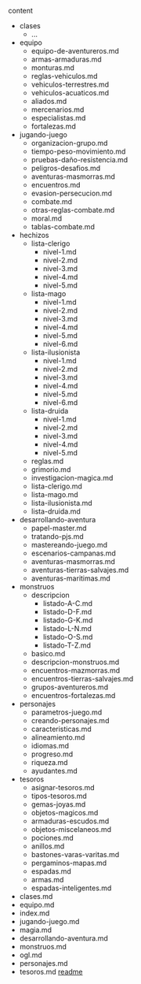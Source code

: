 content
  - clases
    - ...
  - equipo
    - equipo-de-aventureros.md
    - armas-armaduras.md
    - monturas.md
    - reglas-vehiculos.md
    - vehiculos-terrestres.md
    - vehiculos-acuaticos.md
    - aliados.md
    - mercenarios.md
    - especialistas.md
    - fortalezas.md
  - jugando-juego
    - organizacion-grupo.md
    - tiempo-peso-movimiento.md
    - pruebas-daño-resistencia.md
    - peligros-desafios.md
    - aventuras-masmorras.md
    - encuentros.md
    - evasion-persecucion.md
    - combate.md
    - otras-reglas-combate.md
    - moral.md
    - tablas-combate.md
  - hechizos
    - lista-clerigo
      - nivel-1.md
      - nivel-2.md
      - nivel-3.md
      - nivel-4.md
      - nivel-5.md
    - lista-mago
      - nivel-1.md
      - nivel-2.md
      - nivel-3.md
      - nivel-4.md
      - nivel-5.md
      - nivel-6.md
    - lista-ilusionista
      - nivel-1.md
      - nivel-2.md
      - nivel-3.md
      - nivel-4.md
      - nivel-5.md
      - nivel-6.md
    - lista-druida
      - nivel-1.md
      - nivel-2.md
      - nivel-3.md
      - nivel-4.md
      - nivel-5.md
    - reglas.md
    - grimorio.md
    - investigacion-magica.md
    - lista-clerigo.md
    - lista-mago.md
    - lista-ilusionista.md
    - lista-druida.md
  - desarrollando-aventura
    - papel-master.md
    - tratando-pjs.md
    - mastereando-juego.md
    - escenarios-campanas.md
    - aventuras-masmorras.md
    - aventuras-tierras-salvajes.md
    - aventuras-maritimas.md
  - monstruos
    - descripcion
      - listado-A-C.md
      - listado-D-F.md
      - listado-G-K.md
      - listado-L-N.md
      - listado-O-S.md
      - listado-T-Z.md
    - basico.md
    - descripcion-monstruos.md
    - encuentros-mazmorras.md
    - encuentros-tierras-salvajes.md
    - grupos-aventureros.md
    - encuentros-fortalezas.md
  - personajes
    - parametros-juego.md
    - creando-personajes.md
    - caracteristicas.md
    - alineamiento.md
    - idiomas.md
    - progreso.md
    - riqueza.md
    - ayudantes.md
  - tesoros
    - asignar-tesoros.md
    - tipos-tesoros.md
    - gemas-joyas.md
    - objetos-magicos.md
    - armaduras-escudos.md
    - objetos-miscelaneos.md
    - pociones.md
    - anillos.md
    - bastones-varas-varitas.md
    - pergaminos-mapas.md
    - espadas.md
    - armas.md
    - espadas-inteligentes.md
  - clases.md
  - equipo.md
  - index.md
  - jugando-juego.md
  - magia.md
  - desarrollando-aventura.md
  - monstruos.md
  - ogl.md
  - personajes.md
  - tesoros.md
[readme](Indice%20SRD.md)